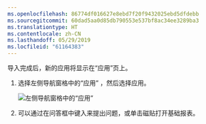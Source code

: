 ```yaml
---
ms.openlocfilehash: 86774df016627e8ebd7f20f9432025ebd5dfdebb
ms.sourcegitcommit: 60dad5aa0d85db790553e537bf8ac34ee3289ba3
ms.translationtype: HT
ms.contentlocale: zh-CN
ms.lasthandoff: 05/29/2019
ms.locfileid: "61164383"
---
```

导入完成后，新的应用将显示在“应用”页上。

1. 选择左侧导航窗格中的“应用”  ，然后选择应用。
   
     ![左侧导航窗格中的“应用”](media/powerbi-service-apps-open-app/power-bi-service-apps-left-nav.png)
2. 可以通过在问答框中键入来提出问题，或单击磁贴打开基础报表。 

